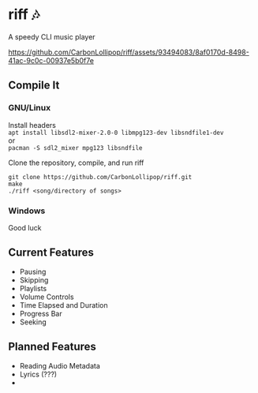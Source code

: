 # riff 🎶
A speedy CLI music player

https://github.com/CarbonLollipop/riff/assets/93494083/8af0170d-8498-41ac-9c0c-00937e5b0f7e

## Compile It
### GNU/Linux
Install headers\
`apt install libsdl2-mixer-2.0-0 libmpg123-dev libsndfile1-dev`\
or\
`pacman -S sdl2_mixer mpg123 libsndfile`

Clone the repository, compile, and run riff
```
git clone https://github.com/CarbonLollipop/riff.git
make
./riff <song/directory of songs>
```
### Windows
Good luck

## Current Features
- Pausing
- Skipping
- Playlists
- Volume Controls
- Time Elapsed and Duration
- Progress Bar
- Seeking

## Planned Features
- Reading Audio Metadata
- Lyrics (???)
-
